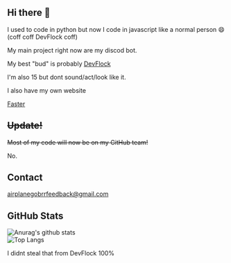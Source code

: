 ## Hi there :wave:

I used to code in python but now I code in javascript like a normal person 😄 (coff coff DevFlock coff)

My main project right now are my discod bot.

My best "bud" is probably [DevFlock](https://github.com/DevFlock)

I'm also 15 but dont sound/act/look like it.

I also have my own website

[Faster](https://airplanegobrr.ga)

## ~~Update!~~

~~Most of my code will now be on my GitHub team!~~

No.

## Contact

airplanegobrrfeedback@gmail.com


## GitHub Stats 
![Anurag's github stats](https://github-readme-stats.vercel.app/api?username=AirplaneGoBrr&show_icons=true&theme=dark)<br>
![Top Langs](https://github-readme-stats.vercel.app/api/top-langs/?username=AirplaneGoBrr&theme=dark)

I didnt steal that from DevFlock 100%
